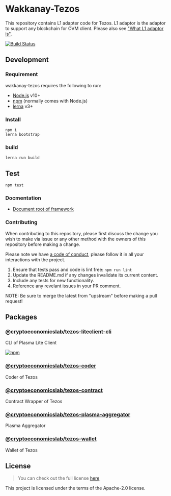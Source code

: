 # Wakkanay-Tezos

This repository contains L1 adapter code for Tezos. L1 adaptor is the adaptor to support any blockchain for OVM client. Please also see ["What L1 adaptor is"](https://github.com/cryptoeconomicslab/ovm-plasma-chamber-spec/blob/master/core-spec/index.md#l1-adaptor-spec).

[![Build Status](https://travis-ci.org/cryptoeconomicslab/wakkanay-tezos.svg?branch=master)](https://travis-ci.org/cryptoeconomicslab/wakkanay-tezos)

## Development

### Requirement

wakkanay-tezos requires the following to run:

- [Node.js](https://nodejs.org/) v10+
- [npm](https://www.npmjs.com/) (normally comes with Node.js)
- [lerna](https://github.com/lerna/lerna) v3+

### Install

```
npm i
lerna bootstrap
```

### build

```
lerna run build
```

## Test

```
npm test
```

### Docmentation

- [Document root of framework](https://github.com/cryptoeconomicslab/ovm-plasma-chamber-spec)

### Contributing

When contributing to this repository, please first discuss the change you wish to make via issue or any other method with the owners of this repository before making a change.

Please note we have [a code of conduct](https://github.com/cryptoeconomicslab/ovm-plasma-chamber-spec/blob/master/CODE-OF-CONDUCT.md), please follow it in all your interactions with the project.

1.  Ensure that tests pass and code is lint free: `npm run lint`
2.  Update the README.md if any changes invalidate its current content.
3.  Include any tests for new functionality.
4.  Reference any revelant issues in your PR comment.

NOTE: Be sure to merge the latest from "upstream" before making a pull request!

## Packages

### [@cryptoeconomicslab/tezos-liteclient-cli](/packages/cli)

CLI of Plasma Lite Client

[![npm](https://img.shields.io/npm/v/@cryptoeconomicslab/tezos-liteclient-cli)](https://www.npmjs.com/package/@cryptoeconomicslab/tezos-liteclient-cli)

### [@cryptoeconomicslab/tezos-coder](/packages/coder)

Coder of Tezos

### [@cryptoeconomicslab/tezos-contract](/packages/contract)

Contract Wrapper of Tezos

### [@cryptoeconomicslab/tezos-plasma-aggregator](/packages/plasma-aggregator)

Plasma Aggregator

### [@cryptoeconomicslab/tezos-wallet](/packages/wallet)

Wallet of Tezos

## License

> You can check out the full license [here](/LICENSE)

This project is licensed under the terms of the Apache-2.0 license.
